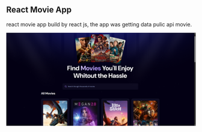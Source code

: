 ## React Movie App

react movie app build by react js, the app was getting data pulic api movie.

![img](./public/home.png)
